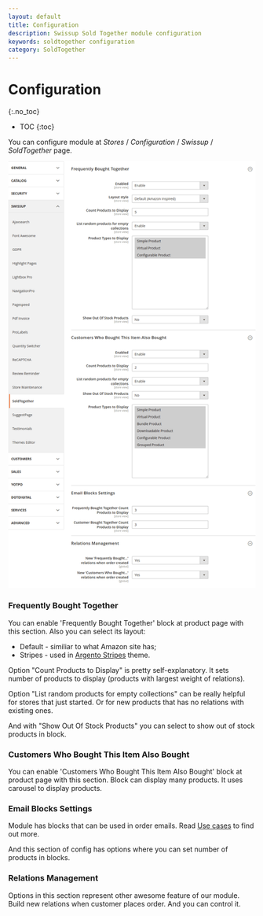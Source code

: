```yaml
---
layout: default
title: Configuration
description: Swissup Sold Together module configuration
keywords: soldtogether configuration
category: SoldTogether
---
```


# Configuration
{:.no_toc}

* TOC
{:toc}

You can configure module at
_Stores_ / _Configuration_ / _Swissup_ / _SoldTogether_ page.

![Settings](/images/m2/soldtogether/config-v2.png)

### Frequently Bought Together

You can enable 'Frequently Bought Together' block at product page with this section. Also you can select its layout:
    
 -  Default - similiar to what Amazon site has;
 -  Stripes - used in [Argento Stripes](/m2/argento/stripes/page-structure/product-page/#soldtogether-blocks) theme.

Option "Count Products to Display" is pretty self-explanatory. It sets number of products to display (products with largest weight of relations).

Option "List random products for empty collections" can be really helpful for stores that just started. Or for new products that has no relations with existing ones.

And with "Show Out Of Stock Products" you can select to show out of stock products in block.

### Customers Who Bought This Item Also Bought

You can enable 'Customers Who Bought This Item Also Bought' block at product page with this section. Block can display many products. It uses carousel to display products.


### Email Blocks Settings

Module has blocks that can be used in order emails. Read [Use cases](../use-cases) to find out more.

And this section of config has options where you can set number of products in blocks.

### Relations Management

Options in this section represent other awesome feature of our module. Build new relations when customer places order. And you can control it.
